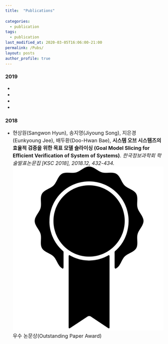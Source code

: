 ```yaml
---
title:  "Publications"

categories:
  - publication
tags:
  - publication
last_modified_at: 2020-03-05T16:06:00-21:00 
permalink: /Pubs/ 
layout: posts
author_profile: true
---
```

<!--
### 2020
-->

### 2019
* <span style="font-size:12pt"> </span>
* <span style="font-size:12pt"> </span>
* <span style="font-size:12pt"> </span>
* <span style="font-size:12pt"> </span>

### 2018
* <span style="font-size:12pt"> 현상원(Sangwon Hyun), 송지영(Jiyoung Song), 지은경(Eunkyoung Jee), 배두환(Doo-Hwan Bae), **시스템 오브 시스템즈의 효율적 검증을 위한 목표 모델 슬라이싱 (Goal Model Slicing for Efficient Verification of System of Systems)**. *한국정보과학회 학술발표논문집 [KSC 2018], 2018.12, 432-434.* ![](/assets/icons/noun_Award_16634.png) 우수 논문상(Outstanding Paper Award) </span>